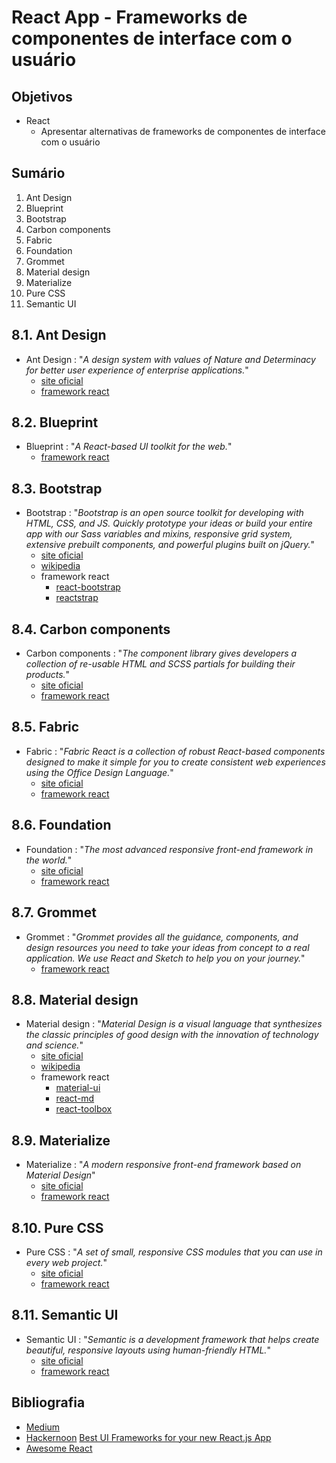 # [](#header-1) React App - Frameworks de componentes de interface com o usuário

## [](#header-2) Objetivos

- React
  - Apresentar alternativas de frameworks de componentes de interface com o usuário



## [](#header-2) Sumário

1. Ant Design
2. Blueprint
3. Bootstrap
4. Carbon components
5. Fabric
6. Foundation
7. Grommet
8. Material design
9. Materialize
10. Pure CSS
11. Semantic UI


## [](#header-2) 8.1. Ant Design

- Ant Design : "_A design system with values of Nature and Determinacy for better user experience of enterprise applications._"
  - [site oficial](https://ant.design/)
  - [framework react](https://ant.design/docs/react/introduce)


## [](#header-2) 8.2. Blueprint

- Blueprint : "_A React-based UI toolkit for the web._"
  - [framework react](https://blueprintjs.com)


## [](#header-2) 8.3. Bootstrap

- Bootstrap : "_Bootstrap is an open source toolkit for developing with HTML, CSS, and JS. Quickly prototype your ideas or build your entire app with our Sass variables and mixins, responsive grid system, extensive prebuilt components, and powerful plugins built on jQuery._"
  - [site oficial](https://getbootstrap.com)
  - [wikipedia](https://pt.wikipedia.org/wiki/Bootstrap_(framework_front-end))
  - framework react
    - [react-bootstrap](https://react-bootstrap.netlify.com)
    - [reactstrap](https://reactstrap.github.io)


## [](#header-2) 8.4. Carbon components 

- Carbon components : "_The component library gives developers a collection of re-usable HTML and SCSS partials for building their products._"
  - [site oficial](http://www.carbondesignsystem.com)
  - [framework react](http://react.carbondesignsystem.com/)


## [](#header-2) 8.5. Fabric

- Fabric : "_Fabric React is a collection of robust React-based components designed to make it simple for you to create consistent web experiences using the Office Design Language._"
  - [site oficial](https://developer.microsoft.com/en-us/fabric)
  - [framework react](https://github.com/OfficeDev/office-ui-fabric-react)


## [](#header-2) 8.6. Foundation

- Foundation : "_The most advanced responsive front-end framework in the world._"
  - [site oficial](https://foundation.zurb.com)
  - [framework react](https://react.foundation)


## [](#header-2) 8.7. Grommet

- Grommet : "_Grommet provides all the guidance, components, and design resources you need to take your ideas from concept to a real application. We use React and Sketch to help you on your journey._"
  - [framework react](https://grommet.io)


## [](#header-2) 8.8. Material design

- Material design : "_Material Design is a visual language that synthesizes the classic principles of good design with the innovation of technology and science._"
  - [site oficial](https://material.io/)
  - [wikipedia](https://pt.wikipedia.org/wiki/Material_Design)
  - framework react
    - [material-ui](https://material-ui.com)
    - [react-md](https://react-md.mlaursen.com)
    - [react-toolbox](https://github.com/react-toolbox/react-toolbox/)

## [](#header-2) 8.9. Materialize

- Materialize : "_A modern responsive front-end framework based on Material Design_"
  - [site oficial](https://materializecss.com)
  - [framework react](https://react-materialize.github.io/)
  

## [](#header-2) 8.10. Pure CSS

- Pure CSS : "_A set of small, responsive CSS modules that you can use in every web project._"
  - [site oficial](https://purecss.io)
  - [framework react](https://www.npmjs.com/search?q=react%20pure)


## [](#header-2) 8.11. Semantic UI

- Semantic UI : "_Semantic is a development framework that helps create beautiful, responsive layouts using human-friendly HTML._"
  - [site oficial](https://semantic-ui.com)
  - [framework react](https://react.semantic-ui.com)


## [](#blibiography) Bibliografia

- [Medium](https://medium.com/) [](https://medium.com/@vishal75j_14174/10-best-react-ui-component-frameworks-6303b4447766)
- [Hackernoon](https://hackernoon.com/) [Best UI Frameworks for your new React.js App](https://hackernoon.com/the-coolest-react-ui-frameworks-for-your-new-react-app-ad699fffd651)
- [Awesome React](https://awesomereact.com/)